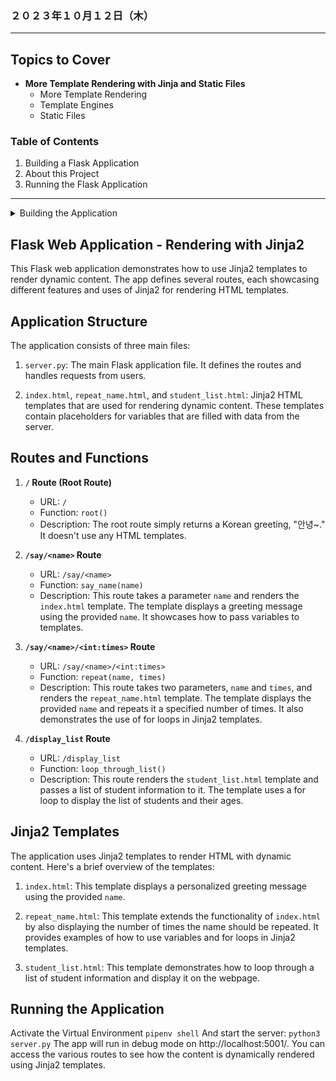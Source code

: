 ### ２０２３年１０月１２日（木）

---

## Topics to Cover

- **More Template Rendering with Jinja and Static Files**
    - More Template Rendering
    - Template Engines
    - Static Files

### Table of Contents
1. Building a Flask Application
2. About this Project
3. Running the Flask Application

---

<details>
<summary>Building the Application</summary>

1. Inside the **project_folder**, create a file called **server.py**.
    - This is where all of our routes will be set up to handle the requests.

    ```python
    from flask import Flask
    app = Flask(__name__)

    @app.route('/')
    def hello_world():
        return 'Hello World!'

    if __name__ == '__main__':
        app.run(debug=True, port=5001)
    ```

2. Now run the following command:
    ```
    pipenv install flask
    ```
    If the above doesn't work, try this:
    ```
    python3 -m pipenv install flask
    ```
    Two files will appear (Pipfile and Pipfile.lock). They're both needed to use the installed packages. Pipfile has the packages installed, whereas Pipfile.lock has the specific details on what version is being used.
</details>


## Flask Web Application - Rendering with Jinja2

This Flask web application demonstrates how to use Jinja2 templates to render dynamic content. The app defines several routes, each showcasing different features and uses of Jinja2 for rendering HTML templates.

## Application Structure

The application consists of three main files:

1. `server.py`: The main Flask application file. It defines the routes and handles requests from users.

2. `index.html`, `repeat_name.html`, and `student_list.html`: Jinja2 HTML templates that are used for rendering dynamic content. These templates contain placeholders for variables that are filled with data from the server.

## Routes and Functions

1. **`/` Route (Root Route)**

    - URL: `/`
    - Function: `root()`
    - Description: The root route simply returns a Korean greeting, "안녕~." It doesn't use any HTML templates.

2. **`/say/<name>` Route**

    - URL: `/say/<name>`
    - Function: `say_name(name)`
    - Description: This route takes a parameter `name` and renders the `index.html` template. The template displays a greeting message using the provided `name`. It showcases how to pass variables to templates.

3. **`/say/<name>/<int:times>` Route**

    - URL: `/say/<name>/<int:times>`
    - Function: `repeat(name, times)`
    - Description: This route takes two parameters, `name` and `times`, and renders the `repeat_name.html` template. The template displays the provided `name` and repeats it a specified number of times. It also demonstrates the use of for loops in Jinja2 templates.

4. **`/display_list` Route**

    - URL: `/display_list`
    - Function: `loop_through_list()`
    - Description: This route renders the `student_list.html` template and passes a list of student information to it. The template uses a for loop to display the list of students and their ages.

## Jinja2 Templates

The application uses Jinja2 templates to render HTML with dynamic content. Here's a brief overview of the templates:

1. `index.html`: This template displays a personalized greeting message using the provided `name`.

2. `repeat_name.html`: This template extends the functionality of `index.html` by also displaying the number of times the name should be repeated. It provides examples of how to use variables and for loops in Jinja2 templates.

3. `student_list.html`: This template demonstrates how to loop through a list of student information and display it on the webpage.

## Running the Application

Activate the Virtual Environment
    ```
    pipenv shell
    ```
    And start the server:
    ```
    python3 server.py
    ```
The app will run in debug mode on http://localhost:5001/. You can access the various routes to see how the content is dynamically rendered using Jinja2 templates.
